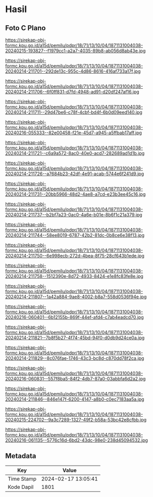 # Hasil

## Foto C Plano

https://sirekap-obj-formc.kpu.go.id/a15d/pemilu/pdpr/18/71/13/10/04/1871131004038-20240215-193827--f1979cc1-a2a7-4035-89b8-ab056d8ab43e.jpg

https://sirekap-obj-formc.kpu.go.id/a15d/pemilu/pdpr/18/71/13/10/04/1871131004038-20240214-211701--292de13c-955c-4d86-8616-416af733a17f.jpg

https://sirekap-obj-formc.kpu.go.id/a15d/pemilu/pdpr/18/71/13/10/04/1871131004038-20240214-211706--6f0ff831-d7fd-4948-ad91-d20df247af16.jpg

https://sirekap-obj-formc.kpu.go.id/a15d/pemilu/pdpr/18/71/13/10/04/1871131004038-20240214-211711--29d47be6-c78f-4cbf-bd4f-6b0d09eed140.jpg

https://sirekap-obj-formc.kpu.go.id/a15d/pemilu/pdpr/18/71/13/10/04/1871131004038-20240216-055333--82e00458-f21e-45d7-a945-a5ffbab17aff.jpg

https://sirekap-obj-formc.kpu.go.id/a15d/pemilu/pdpr/18/71/13/10/04/1871131004038-20240214-211721--c6a9a572-8ac0-40e0-acd7-282689ad1d1b.jpg

https://sirekap-obj-formc.kpu.go.id/a15d/pemilu/pdpr/18/71/13/10/04/1871131004038-20240214-211726--a7684b23-42df-4e91-acab-5744e6f241d9.jpg

https://sirekap-obj-formc.kpu.go.id/a15d/pemilu/pdpr/18/71/13/10/04/1871131004038-20240214-211731--20bb5966-48d2-4ae8-a7cd-e23b3ee45c16.jpg

https://sirekap-obj-formc.kpu.go.id/a15d/pemilu/pdpr/18/71/13/10/04/1871131004038-20240214-211737--b2bf7a23-0ac0-4a6e-b01e-8b6f1c21a379.jpg

https://sirekap-obj-formc.kpu.go.id/a15d/pemilu/pdpr/18/71/13/10/04/1871131004038-20240214-211744--58ee8019-6787-42b2-81dc-0b8ce6e38f13.jpg

https://sirekap-obj-formc.kpu.go.id/a15d/pemilu/pdpr/18/71/13/10/04/1871131004038-20240214-211750--6e998ecb-272d-4bea-8f75-28cf643b1ede.jpg

https://sirekap-obj-formc.kpu.go.id/a15d/pemilu/pdpr/18/71/13/10/04/1871131004038-20240214-211758--1512390e-8d72-4933-8424-e1e8fc83fe8e.jpg

https://sirekap-obj-formc.kpu.go.id/a15d/pemilu/pdpr/18/71/13/10/04/1871131004038-20240214-211807--1a42a884-9ae8-4002-b8a7-558d0536f94e.jpg

https://sirekap-obj-formc.kpu.go.id/a15d/pemilu/pdpr/18/71/13/10/04/1871131004038-20240216-060401--6b12155b-869f-44ef-afd4-c7ab4eadcd70.jpg

https://sirekap-obj-formc.kpu.go.id/a15d/pemilu/pdpr/18/71/13/10/04/1871131004038-20240214-211821--7b8f5b27-4f74-45bd-94f0-d0db9d24ce0a.jpg

https://sirekap-obj-formc.kpu.go.id/a15d/pemilu/pdpr/18/71/13/10/04/1871131004038-20240214-211829--8c076fae-1746-43c3-bc8d-c870dd78f2ca.jpg

https://sirekap-obj-formc.kpu.go.id/a15d/pemilu/pdpr/18/71/13/10/04/1871131004038-20240216-060831--557f8ba5-84f2-4db7-87a0-03abbfa6d2a2.jpg

https://sirekap-obj-formc.kpu.go.id/a15d/pemilu/pdpr/18/71/13/10/04/1871131004038-20240214-211846--846e147f-6200-4147-a8b0-c0ec7183aa5a.jpg

https://sirekap-obj-formc.kpu.go.id/a15d/pemilu/pdpr/18/71/13/10/04/1871131004038-20240215-224702--9a3c7289-1327-49f2-b58a-53bc42e8cfbb.jpg

https://sirekap-obj-formc.kpu.go.id/a15d/pemilu/pdpr/18/71/13/10/04/1871131004038-20240216-061135--5776c16d-6bd2-43dc-98e0-238d45094532.jpg


## Metadata

| Key        | Value               |
| ---------- | ------------------- |
| Time Stamp | 2024-02-17 13:05:41 |
| Kode Dapil | 1801                |



